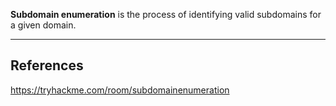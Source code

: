 **Subdomain enumeration** is the process of identifying valid subdomains for a given domain.

---

## References

https://tryhackme.com/room/subdomainenumeration
